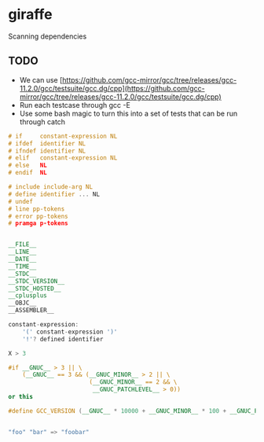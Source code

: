 # giraffe
Scanning dependencies

## TODO

 * We can use [https://github.com/gcc-mirror/gcc/tree/releases/gcc-11.2.0/gcc/testsuite/gcc.dg/cpp](https://github.com/gcc-mirror/gcc/tree/releases/gcc-11.2.0/gcc/testsuite/gcc.dg/cpp)
 * Run each testcase through gcc -E
 * Use some bash magic to turn this into a set of tests that can be run through catch

``` c++
# if     constant-expression NL
# ifdef  identifier NL
# ifndef identifier NL
# elif   constant-expression NL
# else   NL
# endif  NL

# include include-arg NL
# define identifier ... NL
# undef
# line pp-tokens
# error pp-tokens
# pramga p-tokens


__FILE__
__LINE__
__DATE__
__TIME__
__STDC__
__STDC_VERSION__
__STDC_HOSTED__
__cplusplus
__OBJC__
__ASSEMBLER__

constant-expression:
    '(' constant-expression ')'
    '!'? defined identifier

X > 3

#if __GNUC__ > 3 || \
    (__GNUC__ == 3 && (__GNUC_MINOR__ > 2 || \
                       (__GNUC_MINOR__ == 2 && \
                        __GNUC_PATCHLEVEL__ > 0))
or this

#define GCC_VERSION (__GNUC__ * 10000 + __GNUC_MINOR__ * 100 + __GNUC_PATCHLEVEL__)


"foo" "bar" => "foobar"

```

